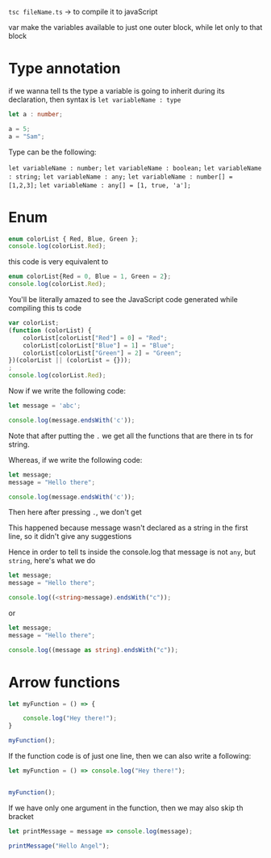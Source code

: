 `tsc fileName.ts` -> to compile it to javaScript

var make the variables available to just one outer block, while let only to that block

# Type annotation

if we wanna tell ts the type a variable is going to inherit during its declaration, then syntax is `let variableName : type`

```ts
let a : number;

a = 5;
a = "Sam";
```

Type can be the following:

`let variableName : number;`
`let variableName : boolean;`
`let variableName : string;`
`let variableName : any;`
`let variableName : number[] = [1,2,3];`
`let variableName : any[] = [1, true, 'a'];`

# Enum

```ts
enum colorList { Red, Blue, Green };
console.log(colorList.Red);
```

this code is very equivalent to 

```ts
enum colorList{Red = 0, Blue = 1, Green = 2};
console.log(colorList.Red);
```

You'll be literally amazed to see the JavaScript code generated while compiling this ts code

```javascript
var colorList;
(function (colorList) {
    colorList[colorList["Red"] = 0] = "Red";
    colorList[colorList["Blue"] = 1] = "Blue";
    colorList[colorList["Green"] = 2] = "Green";
})(colorList || (colorList = {}));
;
console.log(colorList.Red);

```

Now if we write the following code:

```javascript
let message = 'abc';

console.log(message.endsWith('c'));
```

Note that after putting the `.` we get all the functions that are there in ts for string.

Whereas, if we write the following code:

```ts
let message;
message = "Hello there";

console.log(message.endsWith('c'));
```

Then here after pressing `.`, we don't get 

This happened because message wasn't declared as a string in the first line, so it didn't give any suggestions

Hence in order to tell ts inside the console.log that message is not `any`, but `string`, here's what we do

```ts
let message;
message = "Hello there";

console.log((<string>message).endsWith("c"));
```

or

```ts
let message;
message = "Hello there";

console.log((message as string).endsWith("c"));
```

# Arrow functions

```ts
let myFunction = () => {

    console.log("Hey there!");
}

myFunction();
```

If the function code is of just one line, then we can also write a following:

```ts
let myFunction = () => console.log("Hey there!");


myFunction();
```

If we have only one argument in the function, then we may also skip th bracket

```ts
let printMessage = message => console.log(message);

printMessage("Hello Angel");

```

